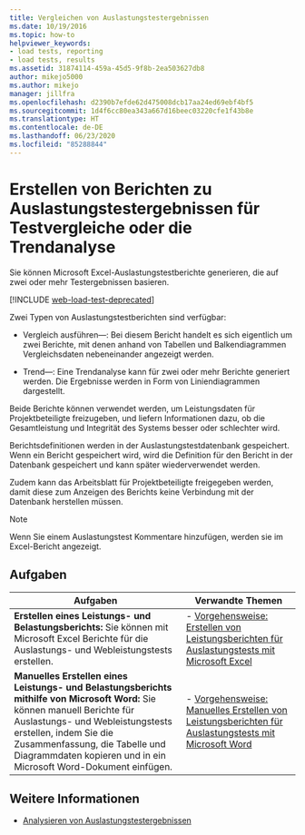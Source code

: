 ```yaml
---
title: Vergleichen von Auslastungstestergebnissen
ms.date: 10/19/2016
ms.topic: how-to
helpviewer_keywords:
- load tests, reporting
- load tests, results
ms.assetid: 31874114-459a-45d5-9f8b-2ea503627db8
author: mikejo5000
ms.author: mikejo
manager: jillfra
ms.openlocfilehash: d2390b7efde62d475008dcb17aa24ed69ebf4bf5
ms.sourcegitcommit: 1d4f6cc80ea343a667d16beec03220cfe1f43b8e
ms.translationtype: HT
ms.contentlocale: de-DE
ms.lasthandoff: 06/23/2020
ms.locfileid: "85288844"
---
```

# <a name="report-load-tests-results-for-test-comparisons-or-trend-analysis"></a>Erstellen von Berichten zu Auslastungstestergebnissen für Testvergleiche oder die Trendanalyse

Sie können Microsoft Excel-Auslastungstestberichte generieren, die auf zwei oder mehr Testergebnissen basieren.

[!INCLUDE [web-load-test-deprecated](includes/web-load-test-deprecated.md)]

Zwei Typen von Auslastungstestberichten sind verfügbar:

- Vergleich ausführen&mdash;: Bei diesem Bericht handelt es sich eigentlich um zwei Berichte, mit denen anhand von Tabellen und Balkendiagrammen Vergleichsdaten nebeneinander angezeigt werden.

- Trend&mdash;: Eine Trendanalyse kann für zwei oder mehr Berichte generiert werden. Die Ergebnisse werden in Form von Liniendiagrammen dargestellt.

Beide Berichte können verwendet werden, um Leistungsdaten für Projektbeteiligte freizugeben, und liefern Informationen dazu, ob die Gesamtleistung und Integrität des Systems besser oder schlechter wird.

Berichtsdefinitionen werden in der Auslastungstestdatenbank gespeichert. Wenn ein Bericht gespeichert wird, wird die Definition für den Bericht in der Datenbank gespeichert und kann später wiederverwendet werden.

Zudem kann das Arbeitsblatt für Projektbeteiligte freigegeben werden, damit diese zum Anzeigen des Berichts keine Verbindung mit der Datenbank herstellen müssen.

> [!NOTE]
> Wenn Sie einem Auslastungstest Kommentare hinzufügen, werden sie im Excel-Bericht angezeigt.

## <a name="tasks"></a>Aufgaben

|Aufgaben|Verwandte Themen|
|-|-|
|**Erstellen eines Leistungs- und Belastungsberichts:** Sie können mit Microsoft Excel Berichte für die Auslastungs- und Webleistungstests erstellen.|- [Vorgehensweise: Erstellen von Leistungsberichten für Auslastungstests mit Microsoft Excel](../test/how-to-create-load-test-performance-reports-using-microsoft-excel.md)|
|**Manuelles Erstellen eines Leistungs- und Belastungsberichts mithilfe von Microsoft Word:** Sie können manuell Berichte für Auslastungs- und Webleistungstests erstellen, indem Sie die Zusammenfassung, die Tabelle und Diagrammdaten kopieren und in ein Microsoft Word-Dokument einfügen.|- [Vorgehensweise: Manuelles Erstellen von Leistungsberichten für Auslastungstests mit Microsoft Word](../test/how-to-manually-create-a-load-test-performance-report-using-microsoft-word.md)|

## <a name="see-also"></a>Weitere Informationen

- [Analysieren von Auslastungstestergebnissen](../test/analyze-load-test-results-using-the-load-test-analyzer.md)
